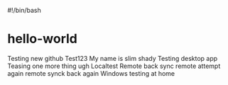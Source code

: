 #!/bin/bash
# hello-world

Testing new github
Test123 My name is slim shady
Testing desktop app
Teasing one more thing
ugh
Localtest
Remote back sync
remote attempt again
remote synck back again
Windows testing at home
